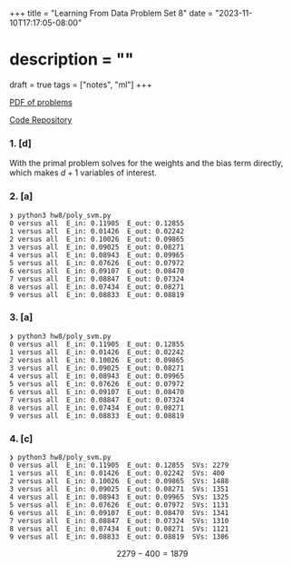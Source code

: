 +++
title = "Learning From Data Problem Set 8"
date = "2023-11-10T17:17:05-08:00"
# description = ""

draft = true
tags = ["notes", "ml"]
+++

[PDF of problems](https://work.caltech.edu/homework/hw8.pdf)

[Code Repository](https://github.com/lienzhuzhu/lfd)


<h3>
1. [d]
</h3>

With the primal problem solves for the weights and the bias term directly, which makes $d+1$ variables of interest.


<h3>
2. [a]
</h3>

```
❯ python3 hw8/poly_svm.py
0 versus all  E_in: 0.11905  E_out: 0.12855
1 versus all  E_in: 0.01426  E_out: 0.02242
2 versus all  E_in: 0.10026  E_out: 0.09865
3 versus all  E_in: 0.09025  E_out: 0.08271
4 versus all  E_in: 0.08943  E_out: 0.09965
5 versus all  E_in: 0.07626  E_out: 0.07972
6 versus all  E_in: 0.09107  E_out: 0.08470
7 versus all  E_in: 0.08847  E_out: 0.07324
8 versus all  E_in: 0.07434  E_out: 0.08271
9 versus all  E_in: 0.08833  E_out: 0.08819
```


<h3>
3. [a]
</h3>

```
❯ python3 hw8/poly_svm.py
0 versus all  E_in: 0.11905  E_out: 0.12855
1 versus all  E_in: 0.01426  E_out: 0.02242
2 versus all  E_in: 0.10026  E_out: 0.09865
3 versus all  E_in: 0.09025  E_out: 0.08271
4 versus all  E_in: 0.08943  E_out: 0.09965
5 versus all  E_in: 0.07626  E_out: 0.07972
6 versus all  E_in: 0.09107  E_out: 0.08470
7 versus all  E_in: 0.08847  E_out: 0.07324
8 versus all  E_in: 0.07434  E_out: 0.08271
9 versus all  E_in: 0.08833  E_out: 0.08819
```


<h3>
4. [c]
</h3>

```
❯ python3 hw8/poly_svm.py
0 versus all  E_in: 0.11905  E_out: 0.12855  SVs: 2279
1 versus all  E_in: 0.01426  E_out: 0.02242  SVs: 400
2 versus all  E_in: 0.10026  E_out: 0.09865  SVs: 1488
3 versus all  E_in: 0.09025  E_out: 0.08271  SVs: 1351
4 versus all  E_in: 0.08943  E_out: 0.09965  SVs: 1325
5 versus all  E_in: 0.07626  E_out: 0.07972  SVs: 1131
6 versus all  E_in: 0.09107  E_out: 0.08470  SVs: 1341
7 versus all  E_in: 0.08847  E_out: 0.07324  SVs: 1310
8 versus all  E_in: 0.07434  E_out: 0.08271  SVs: 1121
9 versus all  E_in: 0.08833  E_out: 0.08819  SVs: 1306
```

$$
2279 - 400 = 1879
$$

